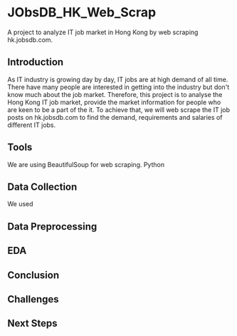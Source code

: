 # JObsDB_HK_Web_Scrap
A project to analyze IT job market in Hong Kong by web scraping hk.jobsdb.com. 

## Introduction
As IT industry is growing day by day, IT jobs are at high demand of all time. There have many people are interested in getting into the industry but don't know much about the job market.
Therefore, this project is to analyse the Hong Kong IT job market, provide the market information for people who are keen to be a part of the it. 
To achieve that, we will web scrape the IT job posts on hk.jobsdb.com to find the demand, requirements and salaries of different IT jobs.

## Tools
We are using BeautifulSoup for web scraping.
Python

## Data Collection
We used 

## Data Preprocessing

## EDA

## Conclusion

## Challenges

## Next Steps
